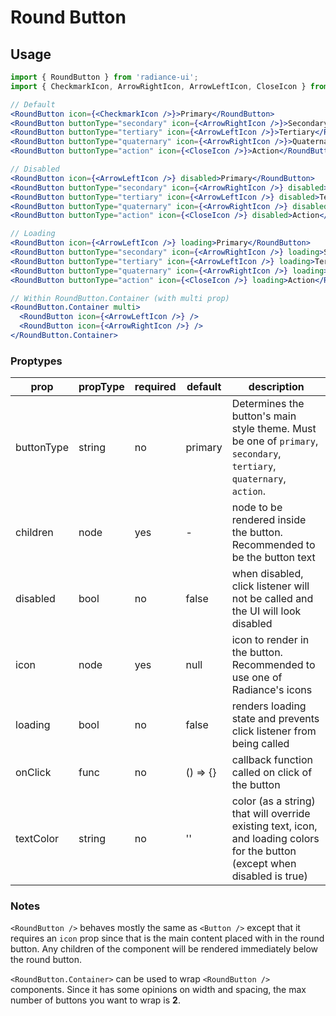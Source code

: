# Round Button
## Usage

```jsx
import { RoundButton } from 'radiance-ui';
import { CheckmarkIcon, ArrowRightIcon, ArrowLeftIcon, CloseIcon } from 'radiance-ui/lib/icons';

// Default
<RoundButton icon={<CheckmarkIcon />}>Primary</RoundButton>
<RoundButton buttonType="secondary" icon={<ArrowRightIcon />}>Secondary</RoundButton>
<RoundButton buttonType="tertiary" icon={<ArrowLeftIcon />}>Tertiary</RoundButton>
<RoundButton buttonType="quaternary" icon={<ArrowRightIcon />}>Quaternary</RoundButton>
<RoundButton buttonType="action" icon={<CloseIcon />}>Action</RoundButton>

// Disabled
<RoundButton icon={<ArrowLeftIcon />} disabled>Primary</RoundButton>
<RoundButton buttonType="secondary" icon={<ArrowRightIcon />} disabled>Secondary</RoundButton>
<RoundButton buttonType="tertiary" icon={<ArrowLeftIcon />} disabled>Tertiary</RoundButton>
<RoundButton buttonType="quaternary" icon={<ArrowRightIcon />} disabled>Quaternary</RoundButton>
<RoundButton buttonType="action" icon={<CloseIcon />} disabled>Action</RoundButton>

// Loading
<RoundButton icon={<ArrowLeftIcon />} loading>Primary</RoundButton>
<RoundButton buttonType="secondary" icon={<ArrowRightIcon />} loading>Secondary</RoundButton>
<RoundButton buttonType="tertiary" icon={<ArrowLeftIcon />} loading>Tertiary</RoundButton>
<RoundButton buttonType="quaternary" icon={<ArrowRightIcon />} loading>Quaternary</RoundButton>
<RoundButton buttonType="action" icon={<CloseIcon />} loading>Action</RoundButton>

// Within RoundButton.Container (with multi prop)
<RoundButton.Container multi>
  <RoundButton icon={<ArrowLeftIcon />} />
  <RoundButton icon={<ArrowRightIcon />} />
</RoundButton.Container>
```

<!-- STORY -->

### Proptypes
| prop     | propType           | required | default | description                                                                                                                  |
|----------|--------------------|----------|---------|------------------------------------------------------------------------------------------------------------------------------|
| buttonType | string | no      | primary       | Determines the button's main style theme. Must be one of `primary`, `secondary`, `tertiary`, `quaternary`, `action`. |
| children | node | yes | - | node to be rendered inside the button.  Recommended to be the button text |
| disabled | bool               | no       | false   | when disabled, click listener will not be called and the UI will look disabled |
| icon | node | yes | null | icon to render in the button. Recommended to use one of Radiance's icons |
| loading  | bool               | no       | false   | renders loading state and prevents click listener from being called |
| onClick   | func              | no      | () => {} | callback function called on click of the button |
| textColor | string | no | '' | color (as a string) that will override existing text, icon, and loading colors for the button (except when disabled is true) |

### Notes
`<RoundButton />` behaves mostly the same as `<Button />` except that it
requires an `icon` prop since that is the main content placed with in
the round button. Any children of the component will be rendered
immediately below the round button.

`<RoundButton.Container>` can be used to wrap `<RoundButton />` components.
Since it has some opinions on width and spacing, the max number of
buttons you want to wrap is **2**.
